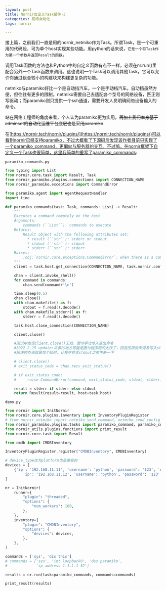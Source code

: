 ```yaml
---
layout: post
title: Nornir自定义Task插件-3
categories: 网络自动化
tags: nornir

---
```


接上篇，之前我们一直是用的nornir_netmiko作为Task。所谓Task，是一个可重用的代码段，可为单个host实现某些功能。用python的话来说，`它是一个将Task作为第一个参数并返回Result的函数`。

调用Task函数的方法也和Python中的自定义函数有点不一样，必须在nr.run()里配合另外一个Task函数来调用。这也说明一个Task可以调用其他Task，它可以允许你通过组合较小的构建块来构建更复杂的功能。

netmiko与paramiko好比一个是自动挡汽车，一个是手动档汽车。自动挡虽然方便，但往往有更多的限制，netmiko需要自己去适配各个型号的网络设备，匹正则写驱动；而paramiko则只提供一个ssh通道，需要开发人员明确网络设备输入的命令。

站在网络工程师的角度来看，个人认为paramiko更为实用。~~再加上我们本身基于adminset的自动化运维平台底层也是采用paramiko~~

在[https://nornir.tech/nornir/plugins/](https://nornir.tech/nornir/plugins/)可以看到nornir已经支持paramiko，不过大概看了下源码后发现该作者目前只实现了一个paramiko_command，更偏向与服务器的交互。不过嘛，在nornir框架下自定义一个Task也很简单，这里我简单的重写了paramiko_commands:

`paramiko_commands.py`
```python
from typing import List
from nornir.core.task import Result, Task
from nornir_paramiko.plugins.connections import CONNECTION_NAME
from nornir_paramiko.exceptions import CommandError

from paramiko.agent import AgentRequestHandler
import time

def paramiko_commands(task: Task, commands: List) -> Result:
    """
    Executes a command remotely on the host
    Arguments:
        commands (``List``): commands to execute
    Returns:
        Result object with the following attributes set:
          * result (``str``): stderr or stdout
          * stdout (``str``): stdout
          * stderr (``str``): stderr
    Raises:
        :obj:`nornir.core.exceptions.CommandError`: when there is a command error
    """
    client = task.host.get_connection(CONNECTION_NAME, task.nornir.config)

    chan = client.invoke_shell()
    for command in commands:
        chan.send(command+'\n')

    time.sleep(0.5)
    chan.close()
    with chan.makefile() as f:
        stdout = f.read().decode()
    with chan.makefile_stderr() as f:
        stderr = f.read().decode()

    task.host.close_connection(CONNECTION_NAME)

    client.close()

    #测试中发现client.close()无效，暂时手动传入退出命令
    #2022.2.15 update:坑爹的地方可能是因为程序跑的太快了，回显压根没来得及写入stdout
    #解决的办法就是加个延时，让程序在读stdout之前中断一下

    # client.close()
    # exit_status_code = chan.recv_exit_status()

    # if exit_status_code:
    #     raise CommandError(command, exit_status_code, stdout, stderr)

    result = stderr if stderr else stdout
    return Result(result=result, host=task.host)

```

`demo.py`
```python
from nornir import InitNornir
from nornir.core.plugins.inventory import InventoryPluginRegister
# from nornir_netmiko import netmiko_send_command, netmiko_send_config
from nornir_paramiko.plugins.tasks import paramiko_command, paramiko_commands
from nornir_utils.plugins.functions import print_result
from nornir.core.task import Result

from cmdb import CMDBInventory

InventoryPluginRegister.register("CMDBInventory", CMDBInventory)

# device_type改为platform也是兼容的
devices = [
    {'ip': '192.168.11.11', 'username': 'python', 'password': '123', 'device_type': 'huawei'}, {
        'ip': '192.168.11.12', 'username': 'python', 'password': '123', 'platform': 'huawei'},
]

nr = InitNornir(
    runner={
        "plugin": "threaded",
        "options": {
            "num_workers": 100,
        },
    },
    inventory={
        "plugin": "CMDBInventory",
        "options": {
            "devices": devices,
        },
    },
)

commands = ['sys', 'dis this']
# commands = ['sys', 'int loopback0', 'des paramiko',
#             'ip address 1.1.1.1 32']

results = nr.run(task=paramiko_commands, commands=commands)

print_result(results)

```